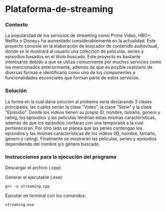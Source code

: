 # **Plataforma-de-streaming**
### Contexto
La popularidad de los servicios de streaming como Prime Video, HBO+, Netflix o Disney+ ha aumentado considerablemente en la actualidad. Este proyecto consiste en la elaboración de buscador de contenido audiovisual, donde se le mostrará al usuario una coleccion de películas, series y episodios basados en el título buscado. Este proyecto es bastante interesante debido a que se utiliza comunmente por muchos servicios como los mencionados anteriormente, además de que es posible realizarlo de diversas formas e identificarlo como uno de los componentes o funcionalidades escenciales que forman parte de estos servicios.

### Solución
La forma en la cual daría solucion al probema sería declarando 3 clases principales, las cuales serían la clase "Video", la clase "Serie" y la clase "Episodio". Donde los videos tienen su propio ID, nombre, tamaño, genero y rating, los episodios y las peliculas tendrian estas mismas características, además de que los episodios contaran con una temporada a la cual perteneceran. Por otro lado se planea que las series contengan los episodios y las mismas características de los videos (ID, nombre, tamaño, genero y rating). Finalmente se mostrarán las películas, series y episodios dependiendo del nombre y/o género buscado.

### Instrucciones para la ejecución del programa
Descargar el archivo (.cpp)

Generar el ejecutable (.exe):
  
    g++ -o streaming.cpp
  
Ejecutar en terminal con los comandos:

    streaming.exe
